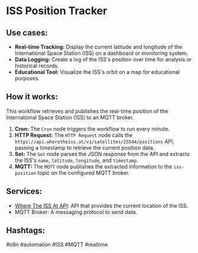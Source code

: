 # ISS Position Tracker

## Use cases:

- **Real-time Tracking:** Display the current latitude and longitude of the International Space Station (ISS) on a dashboard or monitoring system.
- **Data Logging:** Create a log of the ISS's position over time for analysis or historical records.
- **Educational Tool:** Visualize the ISS's orbit on a map for educational purposes.

## How it works:

This workflow retrieves and publishes the real-time position of the International Space Station (ISS) to an MQTT broker.

1.  **Cron:** The `Cron` node triggers the workflow to run every minute.
2.  **HTTP Request:** The `HTTP Request` node calls the `https://api.wheretheiss.at/v1/satellites/25544/positions` API, passing a timestamp to retrieve the current position data.
3.  **Set:** The `Set` node parses the JSON response from the API and extracts the ISS's `name`, `latitude`, `longitude`, and `timestamp`.
4.  **MQTT:** The `MQTT` node publishes the extracted information to the `iss-position` topic on the configured MQTT broker.

## Services:

-   [Where The ISS At API](https://wheretheiss.at/): API that provides the current location of the ISS.
-   MQTT Broker: A messaging protocol to send data.

## Hashtags:

#n8n #automation #ISS #MQTT #realtime

